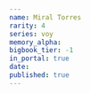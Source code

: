 ```yaml
---
name: Miral Torres
rarity: 4
series: voy
memory_alpha:
bigbook_tier: -1
in_portal: true
date:
published: true
---
```




